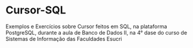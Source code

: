 # Cursor-SQL
Exemplos e Exercícios sobre Cursor feitos em SQL, na plataforma PostgreSQL,  durante a aula de Banco de Dados II, na 4° dase do curso de Sistemas de Informação das Faculdades Esucri
